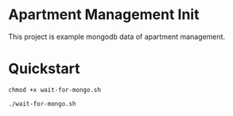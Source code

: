 # Apartment Management Init

This project is example mongodb data of apartment management.

# Quickstart
```
chmod +x wait-for-mongo.sh
```
```
./wait-for-mongo.sh
```
